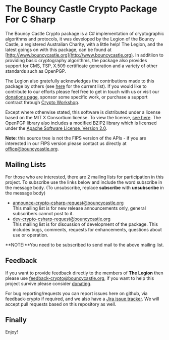 # The Bouncy Castle Crypto Package For C Sharp

The Bouncy Castle Crypto package is a C\# implementation of cryptographic algorithms and protocols, it was developed by the Legion of the Bouncy Castle, a registered Australian Charity, with a little help! The Legion, and the latest goings on with this package, can be found at [http://www.bouncycastle.org](http://www.bouncycastle.org). In additiion to providing basic cryptography algorithms, the package also provides support for CMS, TSP, X.509 certificate generation and a variety of other standards such as OpenPGP.

The Legion also gratefully acknowledges the contributions made to this package by others (see [here](http://www.bouncycastle.org/csharp/contributors.html) for the current list). If you would like to contribute to our efforts please feel free to get in touch with us or visit our [donations page](https://www.bouncycastle.org/donate), sponsor some specific work, or purchase a support contract through [Crypto Workshop](http://www.cryptoworkshop.com).

Except where otherwise stated, this software is distributed under a license based on the MIT X Consortium license. To view the license, [see here](http://www.bouncycastle.org/licence.html). The OpenPGP library also includes a modified BZIP2 library which is licensed under the [Apache Software License, Version 2.0](http://www.apache.org/licenses/). 

**Note**: this source tree is not the FIPS version of the APIs - if you are interested in our FIPS version please contact us directly at  [office@bouncycastle.org](mailto:office@bouncycastle.org).

## Mailing Lists

For those who are interested, there are 2 mailing lists for participation in this project. To subscribe use the links below and include the word subscribe in the message body. (To unsubscribe, replace **subscribe** with **unsubscribe** in the message body)

*   [announce-crypto-csharp-request@bouncycastle.org](mailto:announce-crypto-csharp-request@bouncycastle.org)  
    This mailing list is for new release announcements only, general subscribers cannot post to it.
*   [dev-crypto-csharp-request@bouncycastle.org](mailto:dev-crypto-csharp-request@bouncycastle.org)  
    This mailing list is for discussion of development of the package. This includes bugs, comments, requests for enhancements, questions about use or operation.

**NOTE:**You need to be subscribed to send mail to the above mailing list.

## Feedback 

If you want to provide feedback directly to the members of **The Legion** then please use [feedback-crypto@bouncycastle.org](mailto:feedback-crypto@bouncycastle.org), if you want to help this project survive please consider [donating](https://www.bouncycastle.org/donate).

For bug reporting/requests you can report issues here on github, via feedback-crypto if required, and we also have a [Jira issue tracker](http://www.bouncycastle.org/jira). We will accept pull requests based on this repository as well.

## Finally

Enjoy!
